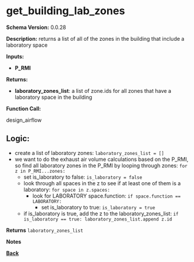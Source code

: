# get_building_lab_zones  

**Schema Version:** 0.0.28

**Description:** returns a list of all of the zones in the building that include a laboratory space

**Inputs:** 
- **P_RMI**

**Returns:**  
- **laboratory_zones_list**: a list of zone.ids for all zones that have a laboratory space in the building
 
**Function Call:**

design_airflow
## Logic:
- create a list of laboratory zones: `laboratory_zones_list = []`
- we want to do the exhaust air volume calculations based on the P_RMI, so find all laboratory zones in the P_RMI by looping through zones: `for z in P_RMI...zones:`
  - set is_laboratory to false: `is_laboratory = false`
  - look through all spaces in the z to see if at least one of them is a laboratory: `for space in z.spaces:`
    - look for LABORATORY space.function: `if space.function == LABORATORY:`
      - set is_laboratory to true: `is_laboratory = true`
  - if is_laboratory is true, add the z to the laboratory_zones_list: `if is_laboratory == true: laboratory_zones_list.append z.id`



**Returns** `laboratory_zones_list`

**Notes**


**[Back](../_toc.md)**


